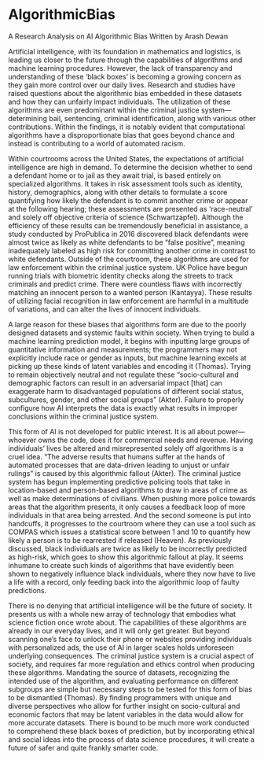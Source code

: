 # AlgorithmicBias
A Research Analysis on AI Algorithmic Bias
Written by Arash Dewan

Artificial intelligence, with its foundation in mathematics and logistics, is leading us closer to the future through the capabilities of algorithms and machine learning procedures. However, the lack of transparency and understanding of these ‘black boxes’ is becoming a growing concern as they gain more control over our daily lives. Research and studies have raised questions about the algorithmic bias embedded in these datasets and how they can unfairly impact individuals. The utilization of these algorithms are even predominant within the criminal justice system—determining bail, sentencing, criminal identification, along with various other contributions. Within the findings, it is notably evident that computational algorithms have a disproportionate bias that goes beyond chance and instead is contributing to a world of automated racism.

Within courtrooms across the United States, the expectations of artificial intelligence are high in demand. To determine the decision whether to send a defendant home or to jail as they await trial, is based entirely on specialized algorithms. It takes in risk assessment tools such as identity, history, demographics, along with other details to formulate a score quantifying how likely the defendant is to commit another crime or appear at the following hearing; these assessments are presented as ‘race-neutral’ and solely off objective criteria of science (Schwartzapfel). Although the efficiency of these results can be tremendously beneficial in assistance, a study conducted by ProPublica in 2016 discovered black defendants were almost twice as likely as white defendants to be “false positive”, meaning inadequately labeled as high risk for committing another crime in contrast to white defendants. Outside of the courtroom, these algorithms are used for law enforcement within the criminal justice system. UK Police have begun running trials with biometric identity checks along the streets to track criminals and predict crime. There were countless flaws with incorrectly matching an innocent person to a wanted person (Kantayya). These results of utilizing facial recognition in law enforcement are harmful in a multitude of variations, and can alter the lives of innocent individuals. 

A large reason for these biases that algorithms form are due to the poorly designed datasets and systemic faults within society. When trying to build a machine learning prediction model, it begins with inputting large groups of quantitative information and measurements; the programmers may not explicitly include race or gender as inputs, but machine learning excels at picking up these kinds of latent variables and encoding it (Thomas). Trying to remain objectively neutral and not regulate these “socio-cultural and demographic factors can result in an adversarial impact [that] can exaggerate harm to disadvantaged populations of different social status, subcultures, gender, and other social groups” (Akter). Failure to properly configure how AI interprets the data is exactly what results in improper conclusions within the criminal justice system.

This form of AI is not developed for public interest. It is all about power—whoever owns the code, does it for commercial needs and revenue. Having individuals’ lives be altered and misrepresented solely off algorithms is a cruel idea. “The adverse results that humans suffer at the hands of automated processes that are data-driven leading to unjust or unfair rulings” is caused by this algorithmic fallout (Akter). The criminal justice system has begun implementing predictive policing tools that take in location-based and person-based algorithms to draw in areas of crime as well as make determinations of civilians. When pushing more police towards areas that the algorithm presents, it only causes a feedback loop of more individuals in that area being arrested. And the second someone is put into handcuffs, it progresses to the courtroom where they can use a tool such as COMPAS which issues a statistical score between 1 and 10 to quantify how likely a person is to be rearrested if released (Heaven). As previously discussed, black individuals are twice as likely to be incorrectly predicted as high-risk, which goes to show this algorithmic fallout at play. It seems inhumane to create such kinds of algorithms that have evidently been shown to negatively influence black individuals, where they now have to live a life with a record, only feeding back into the algorithmic loop of faulty predictions. 

There is no denying that artificial intelligence will be the future of society. It presents us with a whole new array of technology that embodies what science fiction once wrote about. The capabilities of these algorithms are already in our everyday lives, and it will only get greater. But beyond scanning one’s face to unlock their phone or websites providing individuals with personalized ads, the use of AI in larger scales holds unforeseen underlying consequences. The criminal justice system is a crucial aspect of society, and requires far more regulation and ethics control when producing these algorithms. Mandating the source of datasets, recognizing the intended use of the algorithm, and evaluating performance on different subgroups are simple but necessary steps to be tested for this form of bias to be dismantled (Thomas). By finding programmers with unique and diverse perspectives who allow for further insight on socio-cultural and economic factors that may be latent variables in the data would allow for more accurate datasets. There is bound to be much more work conducted to comprehend these black boxes of prediction, but by incorporating ethical and social ideas into the process of data science procedures, it will create a future of safer and quite frankly smarter code. 
